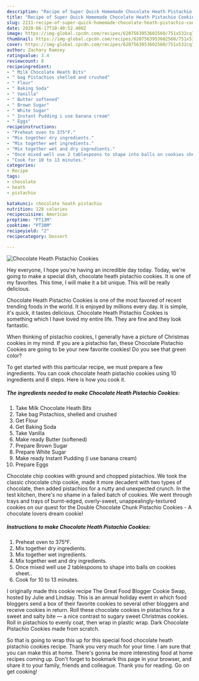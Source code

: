```yaml
---
description: "Recipe of Super Quick Homemade Chocolate Heath Pistachio Cookies"
title: "Recipe of Super Quick Homemade Chocolate Heath Pistachio Cookies"
slug: 2211-recipe-of-super-quick-homemade-chocolate-heath-pistachio-cookies
date: 2020-06-17T10:40:52.400Z
image: https://img-global.cpcdn.com/recipes/6207563953602560/751x532cq70/chocolate-heath-pistachio-cookies-recipe-main-photo.jpg
thumbnail: https://img-global.cpcdn.com/recipes/6207563953602560/751x532cq70/chocolate-heath-pistachio-cookies-recipe-main-photo.jpg
cover: https://img-global.cpcdn.com/recipes/6207563953602560/751x532cq70/chocolate-heath-pistachio-cookies-recipe-main-photo.jpg
author: Zachary Ramsey
ratingvalue: 3.4
reviewcount: 8
recipeingredient:
- " Milk Chocolate Heath Bits"
- " bag Pistachios shelled and crushed"
- " Flour"
- " Baking Soda"
- " Vanilla"
- " Butter softened"
- " Brown Sugar"
- " White Sugar"
- " Instant Pudding i use banana cream"
- " Eggs"
recipeinstructions:
- "Preheat oven to 375°F."
- "Mix together dry ingredients."
- "Mix together wet ingredients."
- "Mix together wet and dry ingredients."
- "Once mixed well use 2 tablespoons to shape into balls on cookies sheet.."
- "Cook for 10 to 13 minutes."
categories:
- Recipe
tags:
- chocolate
- heath
- pistachio

katakunci: chocolate heath pistachio 
nutrition: 128 calories
recipecuisine: American
preptime: "PT13M"
cooktime: "PT30M"
recipeyield: "2"
recipecategory: Dessert

---
```



![Chocolate Heath Pistachio Cookies](https://img-global.cpcdn.com/recipes/6207563953602560/751x532cq70/chocolate-heath-pistachio-cookies-recipe-main-photo.jpg)

Hey everyone, I hope you're having an incredible day today. Today, we're going to make a special dish, chocolate heath pistachio cookies. It is one of my favorites. This time, I will make it a bit unique. This will be really delicious.

Chocolate Heath Pistachio Cookies is one of the most favored of recent trending foods in the world. It is enjoyed by millions every day. It is simple, it's quick, it tastes delicious. Chocolate Heath Pistachio Cookies is something which I have loved my entire life. They are fine and they look fantastic.

When thinking of pistachio cookies, I generally have a picture of Christmas cookies in my mind. If you are a pistachio fan, these Chocolate Pistachio Cookies are going to be your new favorite cookies! Do you see that green color?


To get started with this particular recipe, we must prepare a few ingredients. You can cook chocolate heath pistachio cookies using 10 ingredients and 6 steps. Here is how you cook it.

<!--inarticleads1-->

##### The ingredients needed to make Chocolate Heath Pistachio Cookies:

1. Take  Milk Chocolate Heath Bits
1. Take  bag Pistachios, shelled and crushed
1. Get  Flour
1. Get  Baking Soda
1. Take  Vanilla
1. Make ready  Butter (softened)
1. Prepare  Brown Sugar
1. Prepare  White Sugar
1. Make ready  Instant Pudding (i use banana cream)
1. Prepare  Eggs


Chocolate chip cookies with ground and chopped pistachios. We took the classic chocolate chip cookie, made it more decadent with two types of chocolate, then added pistachios for a nutty and unexpected crunch. In the test kitchen, there&#39;s no shame in a failed batch of cookies. We went through trays and trays of burnt-edged, overly-sweet, unappealingly-textured cookies on our quest for the Double Chocolate Chunk Pistachio Cookies - A chocolate lovers dream cookie! 

<!--inarticleads2-->

##### Instructions to make Chocolate Heath Pistachio Cookies:

1. Preheat oven to 375°F.
1. Mix together dry ingredients.
1. Mix together wet ingredients.
1. Mix together wet and dry ingredients.
1. Once mixed well use 2 tablespoons to shape into balls on cookies sheet..
1. Cook for 10 to 13 minutes.


I originally made this cookie recipe The Great Food Blogger Cookie Swap, hosted by Julie and Lindsay. This is an annual holiday event in which food bloggers send a box of their favorite cookies to several other bloggers and receive cookies in return. Roll these chocolate cookies in pistachios for a sweet and salty bite — a nice contrast to sugary sweet Christmas cookies. Roll in pistachios to evenly coat, then wrap in plastic wrap. Dark Chocolate Pistachio Cookies made from scratch. 

So that is going to wrap this up for this special food chocolate heath pistachio cookies recipe. Thank you very much for your time. I am sure that you can make this at home. There's gonna be more interesting food at home recipes coming up. Don't forget to bookmark this page in your browser, and share it to your family, friends and colleague. Thank you for reading. Go on get cooking!
